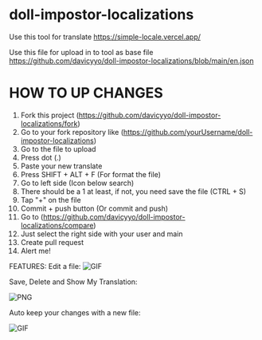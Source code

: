 # doll-impostor-localizations

Use this tool for translate
https://simple-locale.vercel.app/

Use this file for upload in to tool as base file
https://github.com/davicyyo/doll-impostor-localizations/blob/main/en.json

# HOW TO UP CHANGES
1. Fork this project (https://github.com/davicyyo/doll-impostor-localizations/fork)
2. Go to your fork repository like (https://github.com/yourUsername/doll-impostor-localizations)
3. Go to the file to upload
4. Press dot (.)
5. Paste your new translate
6. Press SHIFT + ALT + F (For format the file)
7. Go to left side (Icon below search)
8. There should be a 1 at least, if not, you need save the file (CTRL + S)
9. Tap "+" on the file
10. Commit + push button (Or commit and push)
11. Go to (https://github.com/davicyyo/doll-impostor-localizations/compare)
12. Just select the right side with your user and main
13. Create pull request
14. Alert me!

FEATURES:
Edit a file:
![GIF](https://i.gyazo.com/3d0c1356ed126d130810886ae2ec1367.gif)

Save, Delete and Show My Translation:

![PNG](https://gyazo.com/7e7e924401f97dc02ec55b329128717b.png)

Auto keep your changes with a new file:

![GIF](https://gyazo.com/39b2b4dbb02f49bb300ce80a639bccc8.gif)

